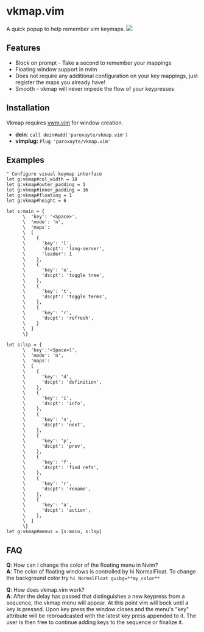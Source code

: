 # vkmap.vim

A quick popup to help remember vim keymaps.
![](./.github/expose.gif)

## Features

* Block on prompt - Take a second to remember your mappings
* Floating window support in nvim
* Does not require any additional configuration on your key mappings, just register the maps you already have!
* Smooth - vkmap will never impede the flow of your keypresses

## Installation

Vkmap requires [vwm.vim](https://github.com/paroxayte/vwm.vim) for window creation.

* **dein**: `call dein#add('paroxayte/vkmap.vim')`
* **vimplug:** `Plug 'paroxayte/vkmap.vim'`

## Examples

```vim
" Configure visual keymap interface
let g:vkmap#col_width = 18
let g:vkmap#outer_padding = 1
let g:vkmap#inner_padding = 16
let g:vkmap#floating = 1
let g:vkmap#height = 6

let s:main = {
      \  'key': '<Space>',
      \  'mode': 'n',
      \  'maps':
      \  [
      \    {
      \      'key': 'l',
      \      'dscpt': 'lang-server',
      \      'leader': 1
      \    },
      \    {
      \      'key': 'o',
      \      'dscpt': 'toggle tree',
      \    },
      \    {
      \      'key': 't',
      \      'dscpt': 'toggle terms',
      \    },
      \    {
      \      'key': 'r',
      \      'dscpt': 'refresh',
      \    }
      \  ]
      \}

let s:lsp = {
      \  'key':'<Space>l',
      \  'mode': 'n',
      \  'maps':
      \  [
      \    {
      \      'key': 'd',
      \      'dscpt': 'definition',
      \    },
      \    {
      \      'key': 'i',
      \      'dscpt': 'info',
      \    },
      \    {
      \      'key': 'n',
      \      'dscpt': 'next',
      \    },
      \    {
      \      'key': 'p',
      \      'dscpt': 'prev',
      \    },
      \    {
      \      'key': 'f',
      \      'dscpt': 'find refs',
      \    },
      \    {
      \      'key': 'r',
      \      'dscpt': 'rename',
      \    },
      \    {
      \      'key': 'a',
      \      'dscpt': 'action',
      \    },
      \  ]
      \}
let g:vkmap#menus = [s:main, s:lsp]
```

## FAQ

**Q**: How can I change the color of the floating menu in Nvim?<Br/>
**A**: The color of floating windows is controlled by hi NormalFloat. To change the background color
try `hi NormalFloat guibg=**my_color**`

**Q**: How does vkmap.vim work?<Br/>
**A**: After the delay has passed that distinguishes a new keypress from a sequence, the vkmap menu
will appear. At this point vim will bock until a key is pressed. Upon key press the window closes
and the menu's "key" attribute will be rebroadcasted with the latest key press appended to it. The
user is then free to continue adding keys to the sequence or finalize it.

